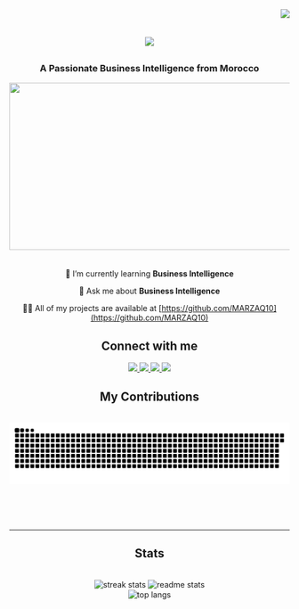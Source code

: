 
<img align="right" src="https://visitor-badge.laobi.icu/badge?page_id=marzaq10.marzaq10" />

<h1 align="center">
    <img src="https://readme-typing-svg.herokuapp.com/?font=Righteous&size=35&center=true&vCenter=true&width=650&height=70&duration=5000&lines=Hey Everyone 👋, I'm KHALID MARZAQ;" />
</h1>
<h3 align="center">A Passionate Business Intelligence from Morocco</h3>
<div align="center"> <img src="https://fiverr-res.cloudinary.com/image/upload/f_auto,q_auto,t_portfolio_project_large/v1/attachments/project_item/attachment/eaf4f2e5f5a208801e882b2b376eb693-1706532208660/4.%20Trade%20Dashboard.png" width="600" height="300" > </div>
<br/>

<div align="center">
 
 🌱 I’m currently learning **Business Intelligence**

💬 Ask me about **Business Intelligence**

👨‍💻 All of my projects are available at     [https://github.com/MARZAQ10](https://github.com/MARZAQ10)

 <h2 align="center">Connect with me</h2>
<div align="center"> 
  <a href="mailto:khalid.marzaq.2000@gmail.com">
    <img src="https://img.shields.io/badge/Gmail-333333?style=for-the-badge&logo=gmail&logoColor=red" />
  </a>
  <a href="www.linkedin.com/in/khalid-marzaq" target="_blank">
    <img src="https://img.shields.io/badge/LinkedIn-0077B5?style=for-the-badge&logo=linkedin&logoColor=white" target="_blank" />
  </a>
  <a href="https://www.instagram.com/marzaq_khalid?igsh=MW9qaXVsaGNheGl0cA==" target="_blank">
     <img src="https://img.shields.io/badge/Instagram-E4405F?style=for-the-badge&logo=instagram&logoColor=white" target="_blank" /> 
  </a>
    <a href="https://web.facebook.com/khalid.marzak.397" target="_blank">
     <img src="https://img.shields.io/badge/Facebook-1877F2?style=for-the-badge&logo=facebook&logoColor=white" target="_blank" /> 
  </a>
</div>

<div align="center">
  <h2> My Contributions </h2>
  <br>
  <img alt="snake eating my contributions" src="https://raw.githubusercontent.com/marzaq10/marzaq10/output/github-contribution-grid-snake.svg" />
  
  <br/><br/><br/>
</div>

<hr/>

<h2 align="center"> Stats </h2>
<br>
<div align=center>
  <img width=390 src="https://github-readme-streak-stats-marzaq10.vercel.app/?user=marzaq10&count_private=true&theme=react&border_radius=10" alt="streak stats"/>
  <img width=390 src="https://github-readme-stats-marzaq10.vercel.app/api?username=marzaq10&count_private=true&show_icons=true&theme=react&rank_icon=github&border_radius=10" alt="readme stats" />
  <br/>
  <img width=325 align="center" src="https://github-readme-stats-marzaq10.vercel.app/api/top-langs/?username=marzaq10&hide=HTML&langs_count=8&layout=compact&theme=react&border_radius=10&size_weight=0.5&count_weight=0.5&exclude_repo=github-readme-stats" alt="top langs" />
</div>
